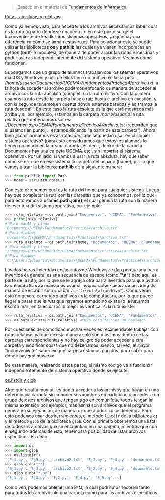 > Basado en el material de [Fundamentos de Informática](https://github.com/AJVelezRueda/Fundamentos_de_informatica)

[Rutas, absolutas y relativas](#os)

Como ya hemos visto, para acceder a los archivos necesitamos saber cuál es la ruta (o path) dónde se encuentran. En este punto surge el inconveniente de los distintos sistemas operativos, ya que hay una diferencia en cómo se arman estas rutas. Para solucionar esto se puede utilizar las bibliotecas **os** y **pathlib** las cuales ya vienen incorporadas en python (built-in modules), de manera de poder armar las rutas necesarias y poder usarlas independientemente del sistema operativo. Veamos como funcionan.

Supongamos que un grupo de alumnos trabajan con los sitemas operativos macOS y Windows y uno de ellos tiene un archivo en la carpeta _/home/usuario/Documentos/UCEMA/Fundamentos/Práctica4/archivo.txt_, a la hora de acceder al archivo podemos enfocarlo de manera de acceder al archivo con la ruta absoluta (completa) o la ruta relativa. Con la primera usamos la ruta desde la carpeta base o raíz hasta el archivo en cuestión, y con la segunda tenemos en cuenta dónde estamos parados y aclaramos la ruta desde allí. En este caso la ruta absoluta es la que está mostrada más arriba y si, por ejemplo, estamos en la carpeta _/home/usuario_ la ruta relativa que deberíamos usar es: _./Documentos/UCEMA/Fundamentos/Práctica4/archivo.txt_ (recuerden que si usamos un punto, _._, estamos diciendo "a partir de esta carpeta"). Ahora bien ¿cómo armamos estas rutas para que se puedan usar en cualquier sistema operativo? (para esto consideramos que todos los alumnos lo tienen guardado en la misma carpeta, es decir, dentro de la carpeta Documentos hay una carpeta UCEMA, etc., sin importar el sistema operativo). Por un lado, si vamos a usar la ruta absoluta, hay que saber cómo se escribe en ese sistema la carpeta del usuario (home), por lo que vamos a usar la biblioteca **pathlib** de la siguiente manera:

```python
>>> from pathlib import Path
>>> home = str(Path.home())
```

Con esto obtenemos cual es la ruta del home para cualquier sistema. Luego hay que completar la ruta con las carpetas que ya conocemos, por lo que para esto vamos a usar **os.path.join()**, el cual genera la ruta con la manera de escritura del sistema operativo, por ejemplo:

```python
>>> ruta_relativa = os.path.join("Documentos", "UCEMA", "Fundamentos", "Práctica4", "archivo.txt")
>>> print(ruta_relativa)
# Para macOS y Linux
'Documentos/UCEMA/Fundamentos/Práctica4/archivo.txt'
# Para Windows
'Documentos\\UCEMA\\Fundamentos\\Práctica4\\archivo.txt'
>>> ruta_absoluta = os.path.join(home, "Documentos", "UCEMA", "Fundamentos", "Práctica4", "archivo.txt")
# Para macOS y Linux
'/home/usuario/Documentos/UCEMA/Fundamentos/Práctica4/archivo.txt'
# Para Windows
'C:\\Users\\Usuario\\Documentos\\UCEMA\\Fundamentos\\Práctica4\\archivo.txt'
```

Las dos barras invertidas en las rutas de Windows se dan porque una barra invertida en general es una secuencia de escape (como **"\n"**) pero aquí es parte de la ruta, por lo que se le agrega otra barra invertida para que python lo entienda (la otra manera es usar el metacaracter **r** antes de un string de manera de escribir solo una barra: ```r"C:\ruta\al\archivo"```).
Como verán esto no genera carpetas o archivos en la computadora, por lo que puede llegar a pasar que la ruta que hayamos armado no exista (o la hayamos escrito mal), en tales casos lo mejor es verificar si la ruta existe:

```python
>>> ruta_relativa = os.path.join("Documentos", "UCEMA", "Fundamentos", "Práctica4", "archivo.txt")
>>> os.path.exists(ruta_relativa) #Cuyo resultado es un booleano
```

Por cuestiones de comodidad muchas veces es recomendable trabajar con rutas relativas ya que de esta manera solo son movemos dentro de las carpetas correspondientes y no hay peligro de poder acceder a otra carpeta y modificar cosas que no deberíamos, siendo, tal vez, el mayor "inconveniente" saber en qué carpeta estamos parados, para saber para dónde hay que moverse.

De esta manera, realizando estos pasos, el mismo código va a funcionar independientemente del sistema operativo dónde se ejecute.

[os.listdir y glob](#glob)

Algo que resulta muy útil es poder acceder a los archivos que hayan en una determinada carpeta sin conocer sus nombres en particular, o acceder a un grupo de estos archivos que tengan algo en común (que todos tengan la misma extensión por ejemplo), más aún si son archivos que el programa genera en su ejecución, de manera de que a priori no los tenemos. Para esto podemos usar dos herramientas, el método ```listdir``` de la biblioteca ```os``` y el método ```glob``` de la biblioteca ```glob```. Con el primero obtenemos una lista de todos los archivos que se encuentran en una carpeta, mientras que con el segundo, además de esto, tenemos la posibilidad de listar archivos específicos. Es decir:

```python
>>> import os
>>> import glob
>>> os.listdir()
['Ej1.py', 'Ej3.py', 'archivo2.txt', 'Ej2.py', 'Ej4.py', 'documento.txt', 'Ej5.py'...]
>>> glob.glob("*")
['Ej1.py', 'Ej3.py', 'archivo2.txt', 'Ej2.py', 'Ej4.py', 'documento.txt', 'Ej5.py'...]
>>> glob.glob("*.py")
['Ej1.py', 'Ej3.py', 'Ej2.py', 'Ej4.py', 'Ej5.py'...]
```

Como ven, podemos obtener una lista, la cual podríamos recorrer tanto para todos los archivos de una carpeta como para los archivos específicos.
